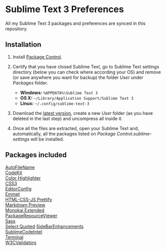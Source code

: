 Sublime Text 3 Preferences
==========================

All my Sublime Text 3 packages and preferences are synced in this repository.


## Installation ##

1. Install [Package Control](https://packagecontrol.io/installation).

2. Certify that you have closed Sublime Text, go to Sublime Text settings directory (below you can check where according your OS) and remove (or save anywhere you want for backup) the folder *User* under *Packages* folder.

    * **Windows:** ```%APPDATA%\Sublime Text 3```
    * **OS X:** ```~/Library/Application Support/Sublime Text 3```
    * **Linux:** ```~/.config/sublime-text-3```

3. Download the [latest version](https://github.com/rafael-rpa/sublime-text-preferences/archive/master.zip), create a new *User* folder (as you have deleted in the last step) and uncompress all inside it.

4. Once all the files are extracted, open your Sublime Text and, automatically, all the packages listed on *Package Control.sublime-settings* will be installed.


## Packages included ##

[AutoFileName](https://packagecontrol.io/packages/AutoFileName)  
[CodeKit](https://packagecontrol.io/packages/CodeKit)  
[Color Highlighter](https://packagecontrol.io/packages/Color%20Highlighter)  
[CSS3](https://packagecontrol.io/packages/CSS3)  
[EditorConfig](https://packagecontrol.io/packages/EditorConfig)  
[Emmet](https://packagecontrol.io/packages/Emmet)  
[HTML-CSS-JS Prettify](https://packagecontrol.io/packages/HTML-CSS-JS%20Prettify)  
[Markdown Preview](https://packagecontrol.io/packages/Markdown%20Preview)  
[Monokai Extended](https://packagecontrol.io/packages/Monokai%20Extended)  
[PackageResourceViewer](https://packagecontrol.io/packages/PackageResourceViewer)  
[Sass](https://packagecontrol.io/packages/Sass)  
[Select Quoted](https://packagecontrol.io/packages/Select%20Quoted)
[SideBarEnhancements](https://packagecontrol.io/packages/SideBarEnhancements)  
[SublimeCodeIntel](https://packagecontrol.io/packages/SublimeCodeIntel)  
[Terminal](https://packagecontrol.io/packages/Terminal)  
[W3CValidators](https://packagecontrol.io/packages/W3CValidators)
